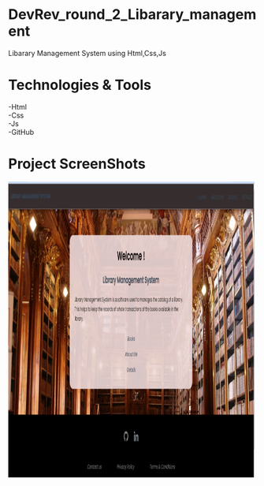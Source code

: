# DevRev_round_2_Libarary_management
   Libarary Management System using Html,Css,Js
# Technologies & Tools
   -Html</br>
   -Css</br>
   -Js</br>
   -GitHub</br>
# Project ScreenShots
   <img src="homepage.png" width="500" height="600">
